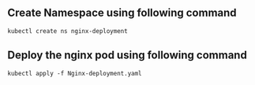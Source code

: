 ## Create Namespace using following command

```
kubectl create ns nginx-deployment
```
## Deploy the nginx pod using following command

```
kubectl apply -f Nginx-deployment.yaml
```
